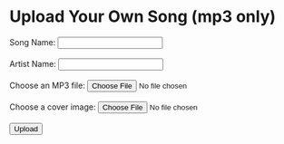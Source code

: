 <html>
<head>
  <title>Song Upload</title>
  <link rel="stylesheet" href="uploadstyles.css">
</head>
<body>
  <h1>Upload Your Own Song (mp3 only)</h1>

  <form id="uploadForm">
    <label for="songName">Song Name:</label>
    <input type="text" id="songName" required><br><br>
    <label for="artistName">Artist Name:</label>
    <input type="text" id="artistName" required><br><br>
    <label for="mp3File">Choose an MP3 file:</label>
    <input type="file" id="mp3File" accept=".mp3" required><br><br>
    <label for="coverFile">Choose a cover image:</label>
    <input type="file" id="coverFile" accept="image/*" required><br><br>
    <input type="submit" value="Upload">
  </form>
  
  <script>
    document.getElementById("uploadForm").addEventListener("submit", function(event) {
      event.preventDefault();
      var songName = document.getElementById("songName").value;
      var artistName = document.getElementById("artistName").value;
      var mp3File = document.getElementById("mp3File").files[0];
      var coverFile = document.getElementById("coverFile").files[0];
      
      var maxSize = 2 * 1024 * 1024;

      if (mp3File.size > maxSize || coverFile.size > maxSize) {
        alert("File too big, choose a smaller file under 2mb");
        return;
      }
      var reader = new FileReader();
      reader.onload = function(event) {
        var mp3Data = event.target.result.split(",")[1];
        
        var coverReader = new FileReader();
        coverReader.onload = function(event) {
          var coverData = event.target.result.split(",")[1];
          
          var songData = {
            songName: songName,
            artistName: artistName,
            mp3Data: mp3Data,
            coverData: coverData
          };
          
          var uploadedSongs = JSON.parse(localStorage.getItem("uploadedSongs")) || [];
          uploadedSongs.push(songData);
          localStorage.setItem("uploadedSongs", JSON.stringify(uploadedSongs));

          alert("Song successfully uploaded!");
          document.getElementById("uploadForm").reset();
        };
        coverReader.readAsDataURL(coverFile);
      };
      reader.readAsDataURL(mp3File);
    });
  </script>
</body>
<script src="https://ajax.googleapis.com/ajax/libs/jquery/3.1.0/jquery.min.js"></script>
<script>$("#header").load("{{ site.baseurl }}/header.html");</script>
</html>

